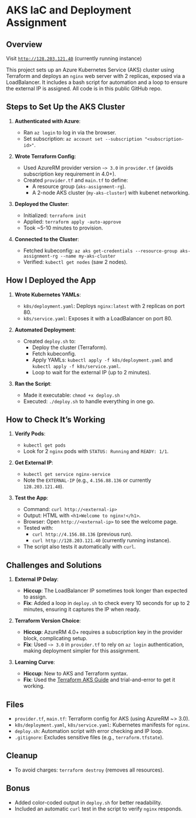 # AKS IaC and Deployment Assignment

## Overview

Visit [`http://128.203.121.40`](http://128.203.121.40) (currently running instance)

This project sets up an Azure Kubernetes Service (AKS) cluster using Terraform and deploys an `nginx` web server with 2 replicas, exposed via a LoadBalancer. It includes a bash script for automation and a loop to ensure the external IP is assigned. All code is in this public GitHub repo.

## Steps to Set Up the AKS Cluster

1. **Authenticated with Azure**:

   - Ran `az login` to log in via the browser.
   - Set subscription: `az account set --subscription "<subscription-id>"`.

2. **Wrote Terraform Config**:

   - Used AzureRM provider version `~> 3.0` in `provider.tf` (avoids subscription key requirement in 4.0+).
   - Created `provider.tf` and `main.tf` to define:
     - A resource group (`aks-assignment-rg`).
     - A 2-node AKS cluster (`my-aks-cluster`) with kubenet networking.

3. **Deployed the Cluster**:

   - Initialized: `terraform init`
   - Applied: `terraform apply -auto-approve`
   - Took ~5-10 minutes to provision.

4. **Connected to the Cluster**:
   - Fetched kubeconfig: `az aks get-credentials --resource-group aks-assignment-rg --name my-aks-cluster`
   - Verified: `kubectl get nodes` (saw 2 nodes).

## How I Deployed the App

1. **Wrote Kubernetes YAMLs**:

   - `k8s/deployment.yaml`: Deploys `nginx:latest` with 2 replicas on port 80.
   - `k8s/service.yaml`: Exposes it with a LoadBalancer on port 80.

2. **Automated Deployment**:

   - Created `deploy.sh` to:
     - Deploy the cluster (Terraform).
     - Fetch kubeconfig.
     - Apply YAMLs: `kubectl apply -f k8s/deployment.yaml` and `kubectl apply -f k8s/service.yaml`.
     - Loop to wait for the external IP (up to 2 minutes).

3. **Ran the Script**:
   - Made it executable: `chmod +x deploy.sh`
   - Executed: `./deploy.sh` to handle everything in one go.

## How to Check It’s Working

1. **Verify Pods**:

   - `kubectl get pods`
   - Look for 2 `nginx` pods with `STATUS: Running` and `READY: 1/1`.

2. **Get External IP**:

   - `kubectl get service nginx-service`
   - Note the `EXTERNAL-IP` (e.g., `4.156.88.136` or currently `128.203.121.40`).

3. **Test the App**:
   - Command: `curl http://<external-ip>`
   - Output: HTML with `<h1>Welcome to nginx!</h1>`.
   - Browser: Open `http://<external-ip>` to see the welcome page.
   - Tested with:
     - `curl http://4.156.88.136` (previous run).
     - `curl http://128.203.121.40` (currently running instance).
   - The script also tests it automatically with `curl`.

## Challenges and Solutions

1. **External IP Delay**:

   - **Hiccup**: The LoadBalancer IP sometimes took longer than expected to assign.
   - **Fix**: Added a loop in `deploy.sh` to check every 10 seconds for up to 2 minutes, ensuring it captures the IP when ready.

2. **Terraform Version Choice**:

   - **Hiccup**: AzureRM 4.0+ requires a subscription key in the provider block, complicating setup.
   - **Fix**: Used `~> 3.0` in `provider.tf` to rely on `az login` authentication, making deployment simpler for this assignment.

3. **Learning Curve**:
   - **Hiccup**: New to AKS and Terraform syntax.
   - **Fix**: Used the [Terraform AKS Guide](https://registry.terraform.io/providers/hashicorp/azurerm/latest/docs/resources/kubernetes_cluster) and trial-and-error to get it working.

## Files

- `provider.tf`, `main.tf`: Terraform config for AKS (using AzureRM ~> 3.0).
- `k8s/deployment.yaml`, `k8s/service.yaml`: Kubernetes manifests for `nginx`.
- `deploy.sh`: Automation script with error checking and IP loop.
- `.gitignore`: Excludes sensitive files (e.g., `terraform.tfstate`).

## Cleanup

- To avoid charges: `terraform destroy` (removes all resources).

## Bonus

- Added color-coded output in `deploy.sh` for better readability.
- Included an automatic `curl` test in the script to verify `nginx` responds.
